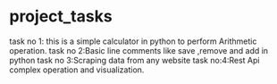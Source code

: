 # project_tasks
task no 1: this is a simple calculator in python to perform Arithmetic operation.
task no 2:Basic line comments like save ,remove and add in python
task no 3:Scraping data from any website
task no:4:Rest Api complex operation and visualization.
